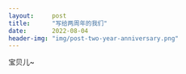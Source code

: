 ```yaml
---
layout:     post
title:      "写给两周年的我们"
date:       2022-08-04
header-img: "img/post-two-year-anniversary.png"
---
```


宝贝儿~
